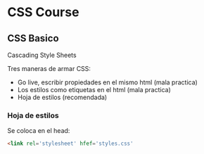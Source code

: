 # CSS Course

## CSS Basico

Cascading Style Sheets

Tres maneras de armar CSS:

 - Go live, escribir propiedades en el mismo html (mala practica)
 - Los estilos como etiquetas en el html (mala practica)
 - Hoja de estilos (recomendada)

### Hoja de estilos

Se coloca en el head:
````html
<link rel='stylesheet' hfef='styles.css'
````
<!--stackedit_data:
eyJoaXN0b3J5IjpbLTE0MzAzNzI0MzgsLTc4NzcxMjA4NywtMT
k4ODQwMjA2MywtMTUyODMzNzc4NV19
-->
